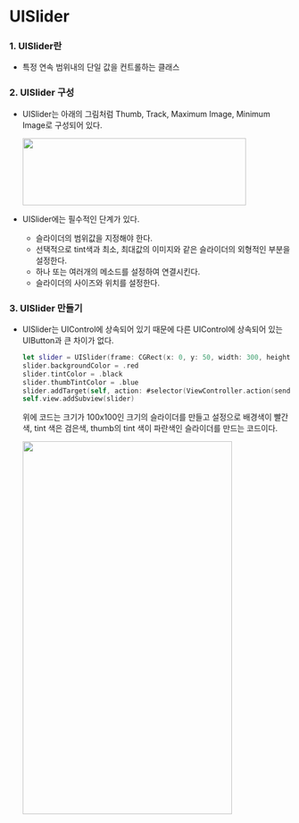 # UISlider

### 1. UISlider란

- 특정 연속 범위내의 단일 값을 컨트롤하는 클래스



### 2. UISlider 구성

- UISlider는 아래의 그림처럼 Thumb, Track, Maximum Image, Minimum Image로 구성되어 있다. 


  <img src="https://simajune.github.io/img/posting/UISlider1.png" width="400px" height="120px"/>

- UISlider에는 필수적인 단계가 있다.

  - 슬라이더의 범위값을 지정해야 한다.
  - 선택적으로 tint색과 최소, 최대값의 이미지와 같은 슬라이더의 외형적인 부분을 설정한다.
  - 하나 또는 여러개의 메소드를 설정하여 연결시킨다.
  - 슬라이더의 사이즈와 위치를 설정한다.

### 3. UISlider 만들기

- UISlider는 UIControl에 상속되어 있기 때문에 다른 UIControl에 상속되어 있는 UIButton과 큰 차이가 없다.

  ```swift
  let slider = UISlider(frame: CGRect(x: 0, y: 50, width: 300, height: 100))
  slider.backgroundColor = .red
  slider.tintColor = .black
  slider.thumbTintColor = .blue
  slider.addTarget(self, action: #selector(ViewController.action(sender:)), for: .valueChanged)
  self.view.addSubview(slider)
  ```

  위에 코드는 크기가 100x100인 크기의 슬라이더를 만들고 설정으로 배경색이 빨간색, tint 색은 검은색, thumb의 tint 색이 파란색인 슬라이더를 만드는 코드이다.

  <img src="https://simajune.github.io/img/posting/UISlider2.png" width="375px" height="667px"/>



